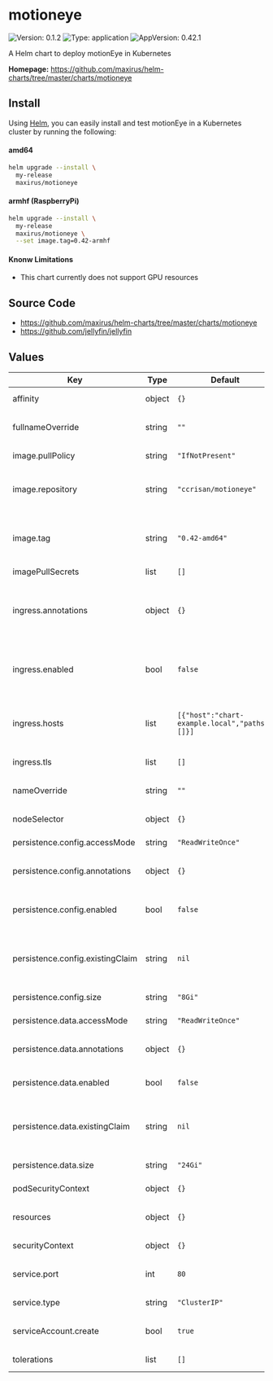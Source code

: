 # motioneye

![Version: 0.1.2](https://img.shields.io/badge/Version-0.1.2-informational?style=flat-square) ![Type: application](https://img.shields.io/badge/Type-application-informational?style=flat-square) ![AppVersion: 0.42.1](https://img.shields.io/badge/AppVersion-0.42.1-informational?style=flat-square)

A Helm chart to deploy motionEye in Kubernetes

**Homepage:** <https://github.com/maxirus/helm-charts/tree/master/charts/motioneye>

## Install

Using [Helm](https://helm.sh), you can easily install and test motionEye in a
Kubernetes cluster by running the following:

#### amd64
```bash
helm upgrade --install \
  my-release
  maxirus/motioneye
```

#### armhf (RaspberryPi)
```bash
helm upgrade --install \
  my-release
  maxirus/motioneye \
  --set image.tag=0.42-armhf
```

#### Knonw Limitations
- This chart currently does not support GPU resources

## Source Code

* <https://github.com/maxirus/helm-charts/tree/master/charts/motioneye>
* <https://github.com/jellyfin/jellyfin>

## Values

| Key | Type | Default | Description |
|-----|------|---------|-------------|
| affinity | object | `{}` | Set Pod affinity rules |
| fullnameOverride | string | `""` | Set to override the Full Name of resources |
| image.pullPolicy | string | `"IfNotPresent"` | Docker image pull policy |
| image.repository | string | `"ccrisan/motioneye"` | Docker registry/repository to pull the image from |
| image.tag | string | `"0.42-amd64"` | Version/Arch of Docker image to use. Change to `0.42-armhf` for RaspberyPi. |
| imagePullSecrets | list | `[]` |  |
| ingress.annotations | object | `{}` | annotations to configure your Ingress. See your Ingress Controller's Docs for more info. |
| ingress.enabled | bool | `false` | Enables the use of an Ingress Controller to front the Service and provide HTTPS |
| ingress.hosts | list | `[{"host":"chart-example.local","paths":[]}]` | list of hosts and their paths that ingress controller should repsond to. |
| ingress.tls | list | `[]` | list of TLS configurations |
| nameOverride | string | `""` | Set to overrides the name of resources |
| nodeSelector | object | `{}` | Node Selector configuration |
| persistence.config.accessMode | string | `"ReadWriteOnce"` | [access mode](https://kubernetes.io/docs/concepts/storage/persistent-volumes/#access-modes) to use for the PVC |
| persistence.config.annotations | object | `{}` | (Optional) annotations to add to the PVC |
| persistence.config.enabled | bool | `false` | Enables persistence for the config directory |
| persistence.config.existingClaim | string | `nil` | Set to use an existing PVC instead of creating a new one. |
| persistence.config.size | string | `"8Gi"` | size/capacity of the PVC |
| persistence.data.accessMode | string | `"ReadWriteOnce"` | [access mode](https://kubernetes.io/docs/concepts/storage/persistent-volumes/#access-modes) to use for the PVC |
| persistence.data.annotations | object | `{}` | (Optional) annotations to add to the PVC |
| persistence.data.enabled | bool | `false` | Enables persistence for the data directory |
| persistence.data.existingClaim | string | `nil` | Set to use an existing PVC instead of creating a new one. |
| persistence.data.size | string | `"24Gi"` | size/capacity of the PVC |
| podSecurityContext | object | `{}` | Set Pod security contexts |
| resources | object | `{}` | Set resource limits/requests for the Pod(s) |
| securityContext | object | `{}` | Set Security Context |
| service.port | int | `80` | Port the Service should communicate on |
| service.type | string | `"ClusterIP"` | Type of Service to use |
| serviceAccount.create | bool | `true` | Specifies whether a service account should be created |
| tolerations | list | `[]` | Node toleration configuration |
